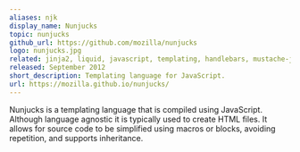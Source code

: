 ```yaml
---
aliases: njk
display_name: Nunjucks
topic: nunjucks
github_url: https://github.com/mozilla/nunjucks
logo: nunjucks.jpg
related: jinja2, liquid, javascript, templating, handlebars, mustache-js, ejs-templates
released: September 2012
short_description: Templating language for JavaScript.
url: https://mozilla.github.io/nunjucks/
---
```

Nunjucks is a templating language that is compiled using JavaScript.
Although language agnostic it is typically used to create HTML files.
It allows for source code to be simplified using macros or blocks, avoiding repetition, and supports inheritance.
